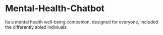 # Mental-Health-Chatbot
Its a mental health well-being companion, designed for everyone, included the differently abled indiviuals
